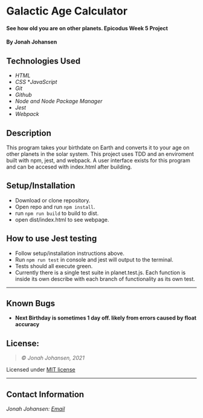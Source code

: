 # Galactic Age Calculator

#### See how old you are on other planets. Epicodus Week 5 Project

#### By Jonah Johansen

## Technologies Used
* _HTML_
* _CSS_
*_JavaScript_
* _Git_
* _Github_
* _Node and Node Package Manager_
* _Jest_
* _Webpack_

## Description
This program takes your birthdate on Earth and converts it to your age on other planets in the solar system. This project uses TDD and an enviroment built with npm, jest, and webpack. A user interface exists for this program and can be accesed with index.html after building.

## Setup/Installation
* Download or clone repository.
* Open repo and run ```npm install```.
* run ```npm run build``` to build to dist.
* open dist/index.html to see webpage.

## How to use Jest testing
* Follow setup/installation instructions above.
* Run ```npm run test``` in console and jest will output to the terminal.
* Tests should all execute green.
* Currently there is a single test suite in planet.test.js. Each function is inside its own describe with each branch of functionality as its own test.

* * *
## Known Bugs

* __Next Birthday is sometimes 1 day off. likely from errors caused by float accuracy__

## License:
> *&copy; Jonah Johansen, 2021*

Licensed under [MIT license](https://mit-license.org/)

* * *

## Contact Information
_Jonah Johansen: [Email](johansenjonah+git@gmail.com)_